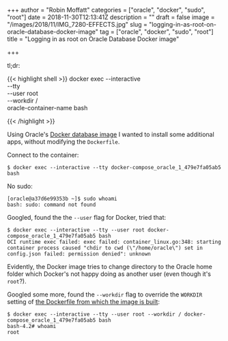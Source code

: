 +++
author = "Robin Moffatt"
categories = ["oracle", "docker", "sudo", "root"]
date = 2018-11-30T12:13:41Z
description = ""
draft = false
image = "/images/2018/11/IMG_7280-EFFECTS.jpg"
slug = "logging-in-as-root-on-oracle-database-docker-image"
tag = ["oracle", "docker", "sudo", "root"]
title = "Logging in as root on Oracle Database Docker image"

+++


tl;dr: 

{{< highlight shell >}}
docker exec --interactive \
            --tty \
            --user root \
            --workdir / \
            oracle-container-name bash

{{< /highlight >}}

<!--more-->


Using Oracle's [Docker database image](https://github.com/oracle/docker-images/blob/master/OracleDatabase/SingleInstance/README.md) I wanted to install some additional apps, without modifying the `Dockerfile`. 

Connect to the container: 

```
$ docker exec --interactive --tty docker-compose_oracle_1_479e7fa05ab5 bash
```

No sudo: 

```
[oracle@a37d6e99353b ~]$ sudo whoami
bash: sudo: command not found
```

Googled, found the the `--user` flag for Docker, tried that: 

```
$ docker exec --interactive --tty --user root docker-compose_oracle_1_479e7fa05ab5 bash
OCI runtime exec failed: exec failed: container_linux.go:348: starting container process caused "chdir to cwd (\"/home/oracle\") set in config.json failed: permission denied": unknown
```

Evidently, the Docker image tries to change directory to the Oracle home folder which Docker's not happy doing as another user (even though it's `root`?). 

Googled some more, found the `--workdir` flag to override the `WORKDIR` setting of [the Dockerfile from which the image is built](https://github.com/oracle/docker-images/blob/master/OracleDatabase/SingleInstance/dockerfiles/12.2.0.1/Dockerfile#L105): 

```
$ docker exec --interactive --tty --user root --workdir / docker-compose_oracle_1_479e7fa05ab5 bash
bash-4.2# whoami
root
```
